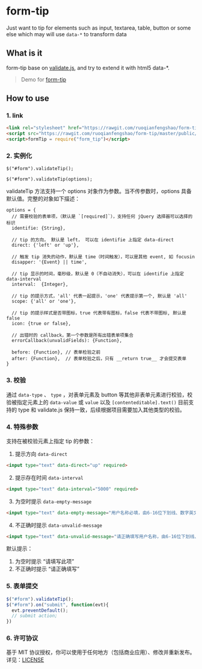# form-tip

Just want to tip for elements such as input, textarea, table, button or some else which may will use `data-*` to transform data

## What is it
  form-tip base on [validate.js](https://github.com/sofish/validator.js), and try to extend it with html5 data-*.
  > Demo for [form-tip](http://ruoqianfengshao.github.io/form-tip/)

## How to use
### 1. link

```html
<link rel="stylesheet" href="https://rawgit.com/ruoqianfengshao/form-tip/master/public/form-tip.css">
<script src="https://rawgit.com/ruoqianfengshao/form-tip/master/public/form-tip.js"></script>
<script>formTip = require("form_tip")</script>
```

### 2. 实例化
`$("#form").validateTip();`

`$("#form").validateTip(options);`

validateTip 方法支持一个 options 对象作为参数。当不传参数时，options 具备默认值。完整的对象如下描述：
```
options = {
  // 需要校验的表单项，（默认是 `[required]`），支持任何 jQuery 选择器可以选择的标识
  identifie: {String},

  // tip 的方向， 默认是 left， 可以在 identifie 上指定 data-direct
  direct: {'left' or 'up'},

  // 触发 tip 消失的动作，默认是 time（时间触发），可以是其他 event, 如 focusin
  disapper: '{Event} || time',

  // tip 显示的时间，毫秒级，默认是 0（不自动消失），可以在 identifie 上指定 data-interval
  interval:  {Integer},

  // tip 的提示方式，'all' 代表一起提示，'one' 代表提示第一个, 默认是 'all'
  scope: {'all' or 'one'},

  // tip 的提示样式是否带图标，true 代表带有图标，false 代表不带图标, 默认是 false
  icon: {true or false},

  // 出错时的 callback，第一个参数是所有出错表单项集合
  errorCallback(unvalidFields): {Function},

  before: {Function}, // 表单检验之前
  after: {Function},  // 表单校验之后，只有 __return true__ 才会提交表单
}
```
### 3. 校验
通过 `data-type` 、 `type` ，对表单元素及 button 等其他非表单元素进行校验，校验被指定元素上的 `data-value` 或 `value` 以及 `[contenteditable].text()`
目前支持的 type 和 validate.js 保持一致，后续根据项目需要加入其他类型的校验。

### 4. 特殊参数
支持在被校验元素上指定 tip 的参数：
 1. 提示方向 `data-direct`

 ```html
 <input type="text" data-direct="up" required>
 ```

 2. 提示存在时间 `data-interval`

 ```html
 <input type="text" data-interval="5000" required>
 ```

 3. 为空时提示 `data-empty-message`

 ```html
 <input type="text" data-empty-message="用户名称必填，由6-16位下划线、数字英文字母组成" name="name" required>
 ```

 4. 不正确时提示 `data-unvalid-message`

 ```html
 <input type="text" data-unvalid-message="请正确填写用户名称，由6-16位下划线、数字英文字母组成" name="name" required>
 ```

默认提示：
 1. 为空时提示 “请填写此项”
 2. 不正确时提示 “请正确填写”

### 5. 表单提交
```javascript
$("#form").validateTip();
$("#form").on("submit", function(evt){
  evt.preventDefault();
  // submit action;
})
```
### 6. 许可协议
基于 MIT 协议授权，你可以使用于任何地方（包括商业应用）、修改并重新发布。详见：[LICENSE](https://github.com/ruoqianfengshao/form-tip/blob/gh-pages/LICENSE)

